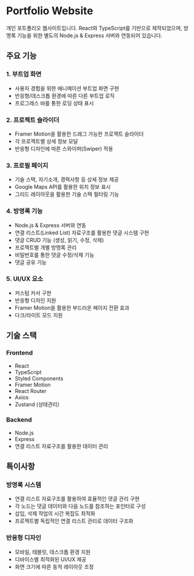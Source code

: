 # Portfolio Website

개인 포트폴리오 웹사이트입니다. React와 TypeScript를 기반으로 제작되었으며, 방명록 기능을 위한 별도의 Node.js & Express 서버와 연동되어 있습니다.

## 주요 기능

### 1. 부트업 화면

- 사용자 경험을 위한 애니메이션 부트업 화면 구현
- 반응형/데스크톱 환경에 따른 다른 부트업 로직
- 프로그레스 바를 통한 로딩 상태 표시

### 2. 프로젝트 슬라이더

- Framer Motion을 활용한 드래그 가능한 프로젝트 슬라이더
- 각 프로젝트별 상세 정보 모달
- 반응형 디자인에 따른 스와이퍼(Swiper) 적용

### 3. 프로필 페이지

- 기술 스택, 자기소개, 경력사항 등 상세 정보 제공
- Google Maps API를 활용한 위치 정보 표시
- 그리드 레이아웃을 활용한 기술 스택 필터링 기능

### 4. 방명록 기능

- Node.js & Express 서버와 연동
- 연결 리스트(Linked List) 자료구조를 활용한 댓글 시스템 구현
- 댓글 CRUD 기능 (생성, 읽기, 수정, 삭제)
- 프로젝트별 개별 방명록 관리
- 비밀번호를 통한 댓글 수정/삭제 기능
- 댓글 공유 기능

### 5. UI/UX 요소

- 커스텀 커서 구현
- 반응형 디자인 지원
- Framer Motion을 활용한 부드러운 페이지 전환 효과
- 다크/라이트 모드 지원

## 기술 스택

### Frontend

- React
- TypeScript
- Styled Components
- Framer Motion
- React Router
- Axios
- Zustand (상태관리)

### Backend

- Node.js
- Express
- 연결 리스트 자료구조를 활용한 데이터 관리

## 특이사항

### 방명록 시스템

- 연결 리스트 자료구조를 활용하여 효율적인 댓글 관리 구현
- 각 노드는 댓글 데이터와 다음 노드를 참조하는 포인터로 구성
- 삽입, 삭제 작업의 시간 복잡도 최적화
- 프로젝트별 독립적인 연결 리스트 관리로 데이터 구조화

### 반응형 디자인

- 모바일, 태블릿, 데스크톱 환경 지원
- 디바이스별 최적화된 UI/UX 제공
- 화면 크기에 따른 동적 레이아웃 조정
